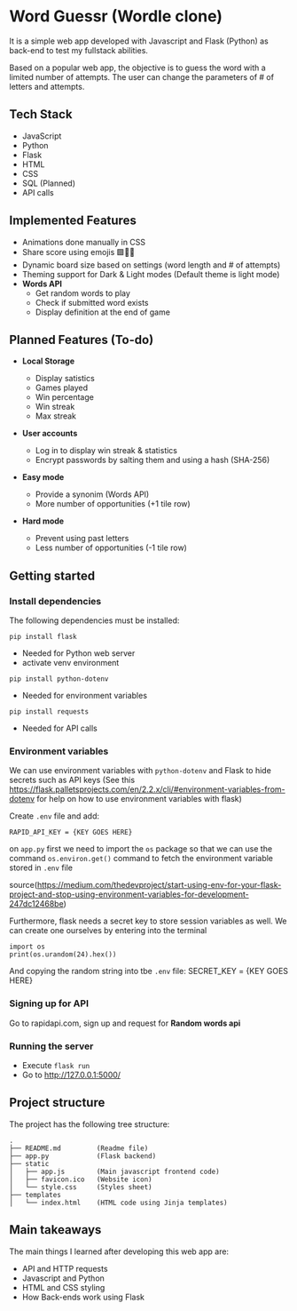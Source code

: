 # Word Guessr (Wordle clone)

It is a simple web app developed with Javascript and Flask (Python) as back-end to test my fullstack abilities.

Based on a popular web app, the objective is to guess the word with a limited number of attempts. The user can change the parameters of # of letters and attempts.

## Tech Stack

- JavaScript
- Python
- Flask
- HTML
- CSS
- SQL (Planned)
- API calls

## Implemented Features

- Animations done manually in CSS
- Share score using emojis 🟩🥲🤩
- Dynamic board size based on settings (word length and # of attempts)
- Theming support for Dark & Light modes (Default theme is light mode)
- **Words API**
  - Get random words to play
  - Check if submitted word exists
  - Display definition at the end of game

## Planned Features (To-do)

- **Local Storage**
  - Display satistics
  - Games played
  - Win percentage
  - Win streak
  - Max streak

- **User accounts**
  - Log in to display win streak & statistics
  - Encrypt passwords by salting them and using a hash (SHA-256)

- **Easy mode**
  - Provide a synonim (Words API)
  - More number of opportunities (+1 tile row)

- **Hard mode**
  - Prevent using past letters
  - Less number of opportunities (-1 tile row)

## Getting started

### Install dependencies

The following dependencies must be installed:

`pip install flask`

- Needed for Python web server
- activate venv environment

`pip install python-dotenv`

- Needed for environment variables

`pip install requests`

- Needed for API calls

### Environment variables

We can use environment variables with `python-dotenv` and Flask to hide secrets such as API keys
(See this <https://flask.palletsprojects.com/en/2.2.x/cli/#environment-variables-from-dotenv> for help on how to use environment variables with flask)

Create `.env` file and add:

    RAPID_API_KEY = {KEY GOES HERE}

on `app.py` first we need to import the `os` package so that we can use the command `os.environ.get()` command to fetch the environment variable stored in `.env` file

source(<https://medium.com/thedevproject/start-using-env-for-your-flask-project-and-stop-using-environment-variables-for-development-247dc12468be>)

Furthermore, flask needs a secret key to store session variables as well.
We can create one ourselves by entering into the terminal

    import os
    print(os.urandom(24).hex())

And copying the random string into tbe `.env` file:
    SECRET_KEY = {KEY GOES HERE}

### Signing up for API

Go to rapidapi.com, sign up and request for **Random words api**

### Running the server

- Execute `flask run`
- Go to <http://127.0.0.1:5000/>

## Project structure

The project has the following tree structure:

    .
    ├── README.md         (Readme file)
    ├── app.py            (Flask backend)
    ├── static
    │   ├── app.js        (Main javascript frontend code)
    │   ├── favicon.ico   (Website icon)
    │   └── style.css     (Styles sheet)
    ├── templates
    │   └── index.html    (HTML code using Jinja templates)

## Main takeaways

The main things I learned after developing this web app are:

- API and HTTP requests
- Javascript and Python
- HTML and CSS styling
- How Back-ends work using Flask
